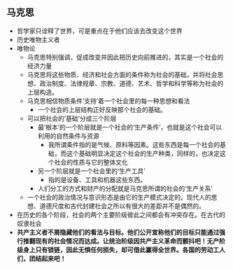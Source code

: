 ## 马克思
- 哲学家只诠释了世界，可是重点在于他们应该去改变这个世界
- 历史唯物主义者
- 唯物论
	- 马克思特别强调，促成改变并因此把历史向前推进的，其实是一个社会的经济力量
	- 马克思将这些物质、经济和社会方面的条件称为社会的基础，并将社会思想、政治制度、法律规章、宗教、道德、艺术、哲学和科学等称为社会的上层构造。
	- 马克思相信物质条件‘支持’着一个社会里的每一种思想和看法
		- 一个社会的上层结构正好反映那个社会的基础。
	- 可以把社会的‘基础’分成三个阶层
		- 最‘根本’的一个阶层就是一个社会的‘生产条件’，也就是这个社会可以利用的自然条件与资源
			- 我所谓条件指的是气候、原料等因素。这些东西是每一个社会的基础，而这个基础明显决定这个社会的生产种类，同样的，也决定这个社会的性质与它的整体文化
		- 另一个阶层就是一个社会里的‘生产工具’
			- 指的是设备、工具和机器这些东西。
		- 人们分工的方式和财产的分配就是马克思所谓的社会的‘生产关系’
	- 一个社会的政治情况与意识形态是由它的生产模式决定的。现代人的思想、道德尺度和古代封建社会之所以有很大的差距并不是偶然的。
- 在历史的各个阶段，社会的两个主要阶级彼此之间都会有冲突存在。在古代的奴隶社会
- **共产主义者不屑隐藏他们的看法与目标。他们公开宣称他们的目标只能通过强行推翻现有的社会情况而达成。让统治阶级因共产主义革命而颤抖吧！无产阶级身上只有锁链，因此无惧任何损失，却可借此赢得全世界。各国的劳动工人们，团结起来吧！**
